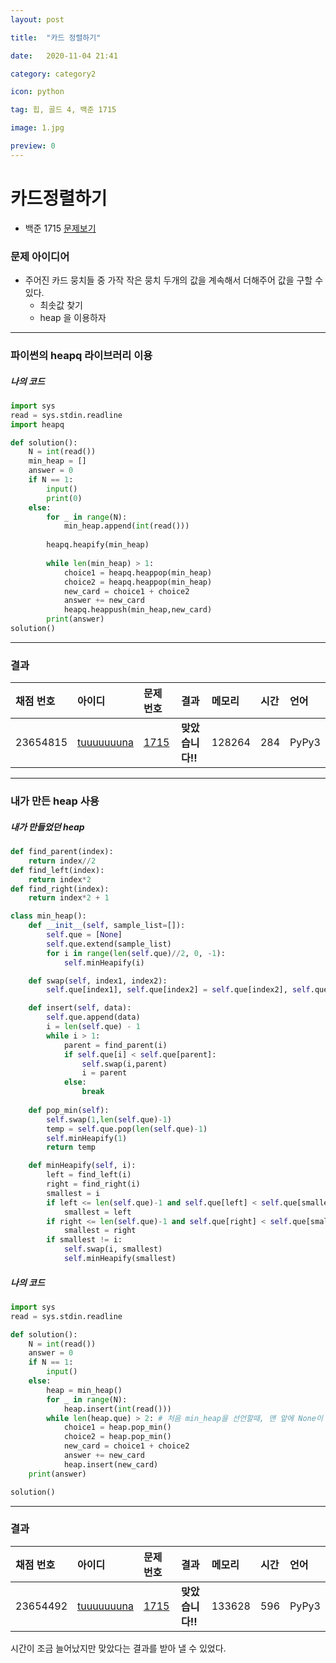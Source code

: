 ```yaml
---
layout: post 

title:  "카드 정렬하기"

date:   2020-11-04 21:41

category: category2

icon: python

tag: 힙, 골드 4, 백준 1715

image: 1.jpg

preview: 0
---
```


# 카드정렬하기 

- 백준 1715      [문제보기](https://www.acmicpc.net/problem/1715)



### 문제 아이디어

- 주어진 카드 뭉치들 중 가작 작은 뭉치 두개의 값을 계속해서 더해주어 값을 구할 수 있다.
  - 최솟값 찾기
  - heap 을 이용하자

---

### 파이썬의 heapq 라이브러리 이용

##### 나의 코드

~~~python
import sys
read = sys.stdin.readline
import heapq

def solution():
    N = int(read())
    min_heap = []
    answer = 0
    if N == 1:
        input()
        print(0)
    else:
        for _ in range(N):
            min_heap.append(int(read()))
        
        heapq.heapify(min_heap)
        
        while len(min_heap) > 1:
            choice1 = heapq.heappop(min_heap)
            choice2 = heapq.heappop(min_heap)
            new_card = choice1 + choice2 
            answer += new_card
            heapq.heappush(min_heap,new_card)
        print(answer)
solution()
~~~

---

### 결과

| 채점 번호 | 아이디                                                | 문제 번호                                    | 결과             | 메모리 | 시간 | 언어  |
| :-------- | :---------------------------------------------------- | :------------------------------------------- | :--------------- | :----- | :--- | :---- |
| 23654815  | [tuuuuuuuna](https://www.acmicpc.net/user/tuuuuuuuna) | [1715](https://www.acmicpc.net/problem/1715) | **맞았습니다!!** | 128264 | 284  | PyPy3 |

---

### 내가 만든 heap 사용

##### 내가 만들었던 heap

~~~python
def find_parent(index):
    return index//2
def find_left(index): 
    return index*2
def find_right(index): 
    return index*2 + 1

class min_heap():
    def __init__(self, sample_list=[]):
        self.que = [None]
        self.que.extend(sample_list)
        for i in range(len(self.que)//2, 0, -1):
            self.minHeapify(i)

    def swap(self, index1, index2):
        self.que[index1], self.que[index2] = self.que[index2], self.que[index1]

    def insert(self, data):
        self.que.append(data)
        i = len(self.que) - 1
        while i > 1:
            parent = find_parent(i)
            if self.que[i] < self.que[parent]:
                self.swap(i,parent)
                i = parent
            else:
                break
    
    def pop_min(self):
        self.swap(1,len(self.que)-1)
        temp = self.que.pop(len(self.que)-1)
        self.minHeapify(1)
        return temp

    def minHeapify(self, i):
        left = find_left(i)
        right = find_right(i)
        smallest = i
        if left <= len(self.que)-1 and self.que[left] < self.que[smallest]:
            smallest = left
        if right <= len(self.que)-1 and self.que[right] < self.que[smallest]:
            smallest = right
        if smallest != i:
            self.swap(i, smallest)
            self.minHeapify(smallest)
~~~

##### 나의 코드

~~~python
import sys
read = sys.stdin.readline

def solution():
    N = int(read())
    answer = 0
    if N == 1:
        input()
    else:
        heap = min_heap()
        for _ in range(N):
            heap.insert(int(read()))
        while len(heap.que) > 2: # 처음 min_heap을 선언할때, 맨 앞에 None이 삽입 되어 있는 상태이므로
            choice1 = heap.pop_min()
            choice2 = heap.pop_min()
            new_card = choice1 + choice2
            answer += new_card
            heap.insert(new_card)
    print(answer)

solution()
~~~

---

### 결과

| 채점 번호 | 아이디                                                | 문제 번호                                    | 결과             | 메모리 | 시간 | 언어  |
| :-------- | :---------------------------------------------------- | :------------------------------------------- | :--------------- | :----- | :--- | :---- |
| 23654492  | [tuuuuuuuna](https://www.acmicpc.net/user/tuuuuuuuna) | [1715](https://www.acmicpc.net/problem/1715) | **맞았습니다!!** | 133628 | 596  | PyPy3 |

시간이 조금 늘어났지만 맞았다는 결과를 받아 낼 수 있었다.
